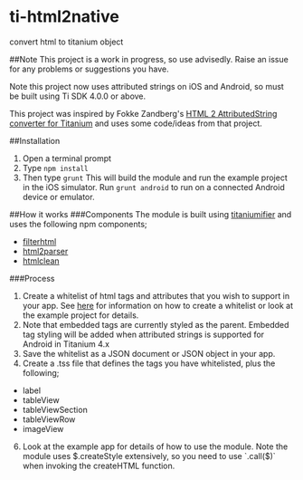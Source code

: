 # ti-html2native
convert html to titanium object

##Note
This project is a work in progress, so use advisedly.  Raise an issue for any problems or suggestions you have.

Note this project now uses attributed strings on iOS and Android, so must be built using Ti SDK 4.0.0 or above.

This project was inspired by Fokke Zandberg's [HTML 2 AttributedString converter for Titanium](https://github.com/FokkeZB/ti-html2as) and uses some code/ideas from that project.

##Installation
1. Open a terminal prompt
2. Type `npm install`
3. Then type `grunt`
This will build the module and run the example project in the iOS simulator. Run `grunt android` to run on a connected Android device or emulator.

##How it works
###Components
The module is built using [titaniumifier](https://www.npmjs.com/package/grunt-titaniumifier) and uses the following npm components;

* [filterhtml](https://www.npmjs.com/package/filterhtml)
* [html2parser](https://www.npmjs.com/package/htmlparser2)
* [htmlclean](https://www.npmjs.com/package/htmlclean)

###Process

1. Create a whitelist of html tags and attributes that you wish to support in your app.    See [here](http://dcollien.github.io/FilterHTML/) for information on how to create a whitelist or look at the example project for details.
4. Note that embedded tags are currently styled as the parent.  Embedded tag styling will be added when attributed strings is supported for Android in Titanium 4.x
4. Save the whitelist as a JSON document or JSON object in your app.
5. Create a .tss file that defines the tags you have whitelisted, plus the following;
  * label
  * tableView
  * tableViewSection
  * tableViewRow
  * imageView
6. Look at the example app for details of how to use the module.  Note the module uses $.createStyle extensively, so you need to use `.call($)` when invoking the createHTML function.